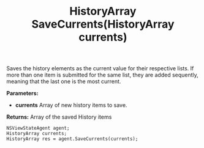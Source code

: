 ﻿---
uid: crmscript_ref_NSViewStateAgent_SaveCurrents
title: HistoryArray SaveCurrents(HistoryArray currents)
intellisense: NSViewStateAgent.SaveCurrents
keywords: NSViewStateAgent, SaveCurrents
so.topic: reference
---

Saves the history elements as the current value for their respective lists. If more than one item is submitted for the same list, they are added sequently, meaning that the last one is the most current.

**Parameters:**
 - **currents** Array of new history items to save.

**Returns:** Array of the saved History items

```crmscript
NSViewStateAgent agent;
HistoryArray currents;
HistoryArray res = agent.SaveCurrents(currents);
```

